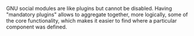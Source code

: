 GNU social modules are like plugins but cannot be disabled. Having "mandatory plugins" allows to aggregate together, more 
logically, some of the core functionality, which makes it easier to find where a particular component was defined.
